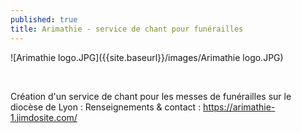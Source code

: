 ```yaml
---
published: true
title: Arimathie - service de chant pour funérailles
---
```

![Arimathie logo.JPG]({{site.baseurl}}/images/Arimathie logo.JPG)

&nbsp;

Création d'un service de chant pour les messes de funérailles sur le diocèse de Lyon :
Renseignements & contact : https://arimathie-1.jimdosite.com/
